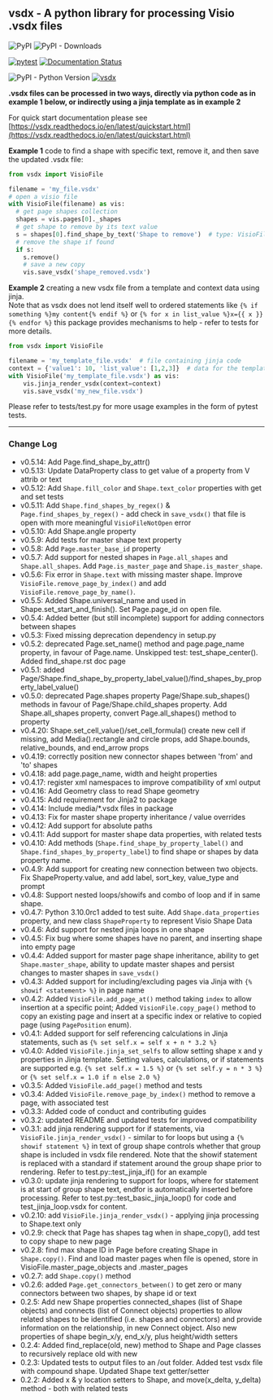 ## vsdx - A python library for processing Visio .vsdx files

![PyPI](https://img.shields.io/pypi/v/vsdx)
![PyPI - Downloads](https://img.shields.io/pypi/dm/vsdx)

[![pytest](https://github.com/dave-howard/vsdx/actions/workflows/test.yaml/badge.svg)](https://github.com/dave-howard/vsdx/actions/workflows/test.yaml)
[![Documentation Status](https://readthedocs.org/projects/vsdx/badge/?version=latest)](https://vsdx.readthedocs.io/en/latest/?badge=latest)

![PyPI - Python Version](https://img.shields.io/pypi/pyversions/vsdx)
[![vsdx](https://snyk.io/advisor/python/vsdx/badge.svg)](https://snyk.io/advisor/python/vsdx)

__.vsdx files can be processed in two ways, directly via python code as in
example 1 below, or indirectly using a jinja template as in example 2__

For quick start documentation please see
[https://vsdx.readthedocs.io/en/latest/quickstart.html](https://vsdx.readthedocs.io/en/latest/quickstart.html)

__Example 1__ code to find a shape with specific text, remove it, and
then save the updated .vsdx file:

```python
from vsdx import VisioFile

filename = 'my_file.vsdx'
# open a visio file
with VisioFile(filename) as vis:
  # get page shapes collection
  shapes = vis.pages[0]._shapes
  # get shape to remove by its text value
  s = shapes[0].find_shape_by_text('Shape to remove')  # type: VisioFile.Shape
  # remove the shape if found
  if s:
    s.remove()
    # save a new copy
    vis.save_vsdx('shape_removed.vsdx')
```

__Example 2__ creating a new vsdx file from a template and context data
using jinja.  
Note that as vsdx does not lend itself well to ordered statements like
`{% if something %}my content{% endif %}` or `{% for x in list_value
%}x={{ x }}{% endfor %}` this package provides mechanisms to help -
refer to tests for more details.

```python
from vsdx import VisioFile

filename = 'my_template_file.vsdx'  # file containing jinja code
context = {'value1': 10, 'list_value': [1,2,3]}  # data for the template
with VisioFile('my_template_file.vsdx') as vis: 
    vis.jinja_render_vsdx(context=context)
    vis.save_vsdx('my_new_file.vsdx')
```

Please refer to tests/test.py for more usage
examples in the form of pytest tests.

----

###  Change Log
- v0.5.14: Add Page.find_shape_by_attr()
- v0.5.13: Update DataProperty class to get value of a property from V attrib or text
- v0.5.12: Add `Shape.fill_color` and `Shape.text_color` properties with get and set tests
- v0.5.11: Add `Shape.find_shapes_by_regex()` & `Page.find_shapes_by_regex()` - add check in `save_vsdx()` that file is open with more meaningful `VisioFileNotOpen` error
- v0.5.10: Add Shape.angle property
- v0.5.9: Add tests for master shape text property
- v0.5.8: Add `Page.master_base_id` property
- v0.5.7: Add support for nested shapes in `Page.all_shapes` and `Shape.all_shapes`. Add `Page.is_master_page` and `Shape.is_master_shape`. 
- v0.5.6: Fix error in `Shape.text` with missing master shape. Improve `VisioFile.remove_page_by_index()` and add `VisioFile.remove_page_by_name()`.
- v0.5.5: Added Shape.universal_name and used in Shape.set_start_and_finish(). Set Page.page_id on open file.
- v0.5.4: Added better (but still incomplete) support for adding connectors between shapes
- v0.5.3: Fixed missing deprecation dependency in setup.py
- v0.5.2: deprecated Page.set_name() method and page.page_name property, in favour of Page.name. Unskipped test: test_shape_center(). Added find_shape.rst doc page
- v0.5.1: added Page/Shape.find_shape_by_property_label_value()/find_shapes_by_property_label_value()
- v0.5.0: deprecated Page.shapes property Page/Shape.sub_shapes() methods in favour of Page/Shape.child_shapes property. Add Shape.all_shapes property, convert Page.all_shapes() method to property
- v0.4.20: Shape.set_cell_value()/set_cell_formula() create new cell if missing, add Media().rectangle and circle props, add Shape.bounds, relative_bounds, and end_arrow props
- v0.4.19: correctly position new connector shapes between 'from' and 'to' shapes 
- v0.4.18: add page.page_name, width and height properties
- v0.4.17: register xml namespaces to improve compatibility of xml output
- v0.4.16: Add Geometry class to read Shape geometry
- v0.4.15: Add requirement for Jinja2 to package
- v0.4.14: Include media/*.vsdx files in package
- v0.4.13: Fix for master shape property inheritance / value overrides
- v0.4.12: Add support for absolute paths
- v0.4.11: Add support for master shape data properties, with related tests
- v0.4.10: Add methods (`Shape.find_shape_by_property_label()` and `Shape.find_shapes_by_property_label`) to find shape or shapes by data property name.
- v0.4.9: Add support for creating new connection between two objects. Fix ShapeProperty.value, and add label, sort_key, value_type and prompt 
- v0.4.8: Support nested loops/showifs and combo of loop and if in same shape.
- v0.4.7: Python 3.10.0rc1 added to test suite. Add `Shape.data_properties` property, and new class `ShapeProperty` to represent Visio Shape Data
- v0.4.6: Add support for nested jinja loops in one shape
- v0.4.5: Fix bug where some shapes have no parent, and inserting shape into empty page
- v0.4.4: Added support for master page shape inheritance, ability to get `Shape.master_shape`, ability to 
  update master shapes and persist changes to master shapes in `save_vsdx()`
- v0.4.3: Added support for including/excluding pages via Jinja with `{% showif <statement> %}` in page name
- v0.4.2: Added `VisioFile.add_page_at()` method taking `index` to allow insertion
  at a specific point; Added `VisionFile.copy_page()` method to copy an existing page 
  and insert at a specific index or relative to copied page (using `PagePosition` enum). 
- v0.4.1: Added support for self referencing calculations in Jinja statements, 
  such as `{% set self.x = self x + n * 3.2 %}`
- v0.4.0: Added `VisioFile.jinja_set_selfs` to allow setting shape x and
  y properties in Jinja template. Setting values, calculations, or if
  statements are supported e.g. `{% set self.x = 1.5 %}` or `{% set
  self.y = n * 3 %}` or `{% set self.x = 1.0 if n else 2.0 %}`
- v0.3.5: Added `VisioFile.add_page()` method and tests
- v0.3.4: Added `VisioFile.remove_page_by_index()` method to remove a
  page, with associated test
- v0.3.3: Added code of conduct and contributing guides
- v0.3.2: updated README and updated tests for improved compatibility
- v0.3.1: add jinja rendering support for if statements, via
  `VisioFile.jinja_render_vsdx()` - similar to for loops but using a `{%
  showif statement %}` in text of group shape controls whether that
  group shape is included in vsdx file rendered. Note that the showif
  statement is replaced with a standard if statement around the group
  shape prior to rendering. Refer to test.py::test_jinja_if() for an
  example
- v0.3.0: update jinja rendering to support for loops, where for
  statement is at start of group shape text, endfor is automatically
  inserted before processing. Refer to test.py::test_basic_jinja_loop()
  for code and test_jinja_loop.vsdx for content.
- v0.2.10: add `VisioFile.jinja_render_vsdx()` - applying jinja
  processing to Shape.text only
- v0.2.9: check that Page has shapes tag when in shape_copy(), add test
  to copy shape to new page
- v0.2.8: find max shape ID in Page before creating Shape in
  `Shape.copy()`. Find and load master pages when file is opened, store
  in VisioFile.master_page_objects and .master_pages
- v0.2.7: add `Shape.copy()` method
- v0.2.6: added `Page.get_connectors_between()` to get zero or many
  connectors between two shapes, by shape id or text
- 0.2.5: Add new Shape properties connected_shapes (list of Shape
  objects) and connects (list of Connect objects) properties to allow
  related shapes to be identified (i.e. shapes and connectors) and
  provide information on the relationship, in new Connect object. Also
  new properties of shape begin_x/y, end_x/y, plus height/width
  setters
- 0.2.4: Added find_replace(old, new) method to Shape and Page classes
  to recursively replace old with new
- 0.2.3: Updated tests to output files to an /out folder. Added test
  vsdx file with compound shape. Updated Shape text getter/setter
- 0.2.2: Added x & y location setters to Shape, and move(x_delta,
  y_delta) method - both with related tests

